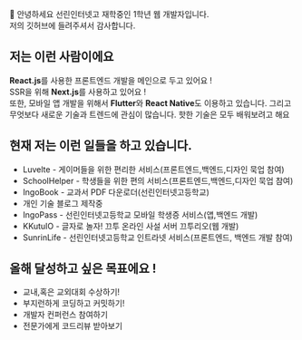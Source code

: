 🤚 안녕하세요 선린인터넷고 재학중인 1학년 웹 개발자입니다. <br>
저의 깃허브에 들려주셔서 감사합니다.

<h2>저는 이런 사람이에요</h2>
<b>React.js</b>를 사용한 프론트엔드 개발을 메인으로 두고 있어요 ! <br>
SSR을 위해 <b>Next.js</b>를 사용하고 있어요 ! <br>
또한, 모바일 앱 개발을 위해서 <b>Flutter</b>와 <b>React Native</b>도 이용하고 있습니다.
그리고 무엇보다 새로운 기술과 트렌드에 관심이 많습니다. 핫한 기술은 모두 배워보려고 해요

<h2>현재 저는 이런 일들을 하고 있습니다.</h2>

<ul>
  <li>Luvelte - 게이머들을 위한 편리한 서비스(프론트엔드,백엔드,디자인 묵업 참여)</li>
  <li>SchoolHelper - 학생들을 위한 편의 서비스(프론트엔드,백엔드,디자인 묵업 참여)</li>
  <li>IngoBook - 교과서 PDF 다운로더(선린인터넷고등학교)</li>
  <li>개인 기술 블로그 제작중</li>
  <li>IngoPass - 선린인터넷고등학교 모바일 학생증 서비스(앱,백엔드 개발)</li>
  <li>KKutuIO - 글자로 놀자! 끄투 온라인 사설 서버 끄투리오(웹 개발)</li>
  <li>SunrinLife - 선린인터넷고등학교 인트라넷 서비스(프론트엔드, 백엔드 개발 참여)</li>
</ul>

<h2>올해 달성하고 싶은 목표에요 !</h2>

<ul>
  <li>교내,혹은 교외대회 수상하기!</li>
  <li>부지런하게 코딩하고 커밋하기!</li>
  <li>개발자 컨퍼런스 참여하기</li>
  <li>전문가에게 코드리뷰 받아보기</li>
</ul>
